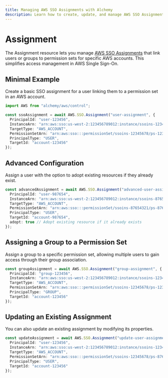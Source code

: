 ```yaml
---
title: Managing AWS SSO Assignments with Alchemy
description: Learn how to create, update, and manage AWS SSO Assignments using Alchemy Cloud Control.
---
```


# Assignment

The Assignment resource lets you manage [AWS SSO Assignments](https://docs.aws.amazon.com/sso/latest/userguide/) that link users or groups to permission sets for specific AWS accounts. This simplifies access management in AWS Single Sign-On.

## Minimal Example

Create a basic SSO assignment for a user linking them to a permission set in an AWS account.

```ts
import AWS from "alchemy/aws/control";

const ssoAssignment = await AWS.SSO.Assignment("user-assignment", {
  PrincipalId: "user-123456",
  InstanceArn: "arn:aws:sso:us-west-2:123456789012:instance/ssoins-12345678",
  TargetType: "AWS_ACCOUNT",
  PermissionSetArn: "arn:aws:sso:::permissionSet/ssoins-12345678/ps-12345678",
  PrincipalType: "USER",
  TargetId: "account-123456"
});
```

## Advanced Configuration

Assign a user with the option to adopt existing resources if they already exist.

```ts
const advancedAssignment = await AWS.SSO.Assignment("advanced-user-assignment", {
  PrincipalId: "user-987654",
  InstanceArn: "arn:aws:sso:us-west-2:123456789012:instance/ssoins-87654321",
  TargetType: "AWS_ACCOUNT",
  PermissionSetArn: "arn:aws:sso:::permissionSet/ssoins-87654321/ps-87654321",
  PrincipalType: "USER",
  TargetId: "account-987654",
  adopt: true // Adopt existing resource if it already exists
});
```

## Assigning a Group to a Permission Set

Assign a group to a specific permission set, allowing multiple users to gain access through their group association.

```ts
const groupAssignment = await AWS.SSO.Assignment("group-assignment", {
  PrincipalId: "group-123456",
  InstanceArn: "arn:aws:sso:us-west-2:123456789012:instance/ssoins-12345678",
  TargetType: "AWS_ACCOUNT",
  PermissionSetArn: "arn:aws:sso:::permissionSet/ssoins-12345678/ps-12345678",
  PrincipalType: "GROUP",
  TargetId: "account-123456"
});
```

## Updating an Existing Assignment

You can also update an existing assignment by modifying its properties.

```ts
const updateAssignment = await AWS.SSO.Assignment("update-user-assignment", {
  PrincipalId: "user-123456",
  InstanceArn: "arn:aws:sso:us-west-2:123456789012:instance/ssoins-12345678",
  TargetType: "AWS_ACCOUNT",
  PermissionSetArn: "arn:aws:sso:::permissionSet/ssoins-12345678/ps-87654321", // Updated permission set
  PrincipalType: "USER",
  TargetId: "account-123456"
});
```